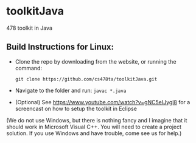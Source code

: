 # toolkitJava
478 toolkit in Java

## Build Instructions for Linux:

* Clone the repo by downloading from the website, or running the command:
 
    ```git clone https://github.com/cs478ta/toolkitJava.git```
* Navigate to the folder and run: ```javac *.java```

* (Optional) See https://www.youtube.com/watch?v=gNC5eIJygl8 for a screencast on how to setup the toolkit in Eclipse

(We do not use Windows, but there is nothing fancy and I imagine that it should work in Microsoft Visual C++. You will need to create a project solution. If you use Windows and have trouble, come see us for help.)

